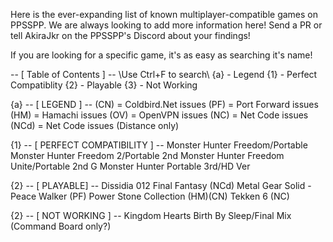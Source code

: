 Here is the ever-expanding list of known multiplayer-compatible games on PPSSPP.
We are always looking to add more information here! Send a PR or tell AkiraJkr on the PPSSPP's Discord about your findings!

If you are looking for a specific game, it's as easy as searching it's name!

-- [ Table of Contents ] -- \\Use Ctrl+F to search\\
{a} - Legend
{1} - Perfect Compatiblity
{2} - Playable
{3} - Not Working

{a} -- [ LEGEND ] --
(CN) = Coldbird.Net issues
(PF) = Port Forward issues
(HM) = Hamachi issues
(OV) = OpenVPN issues
(NC) = Net Code issues
(NCd) = Net Code issues (Distance only)


{1} -- [ PERFECT COMPATIBILITY ] --
Monster Hunter Freedom/Portable
Monster Hunter Freedom 2/Portable 2nd
Monster Hunter Freedom Unite/Portable 2nd G
Monster Hunter Portable 3rd/HD Ver


{2} -- [ PLAYABLE] --
Dissidia 012 Final Fantasy (NCd)
Metal Gear Solid - Peace Walker (PF)
Power Stone Collection (HM)(CN)
Tekken 6 (NC)

{2} -- [ NOT WORKING ] --
Kingdom Hearts Birth By Sleep/Final Mix (Command Board only?)